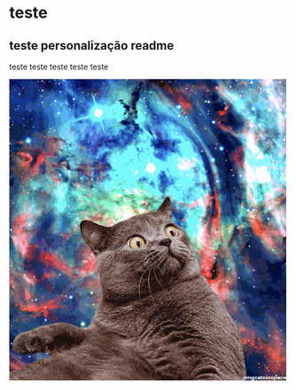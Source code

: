 # teste
## teste personalização readme
teste teste teste teste teste

![gif](https://github.com/GustavoBiscaro/teste/blob/main/gif.gif)
